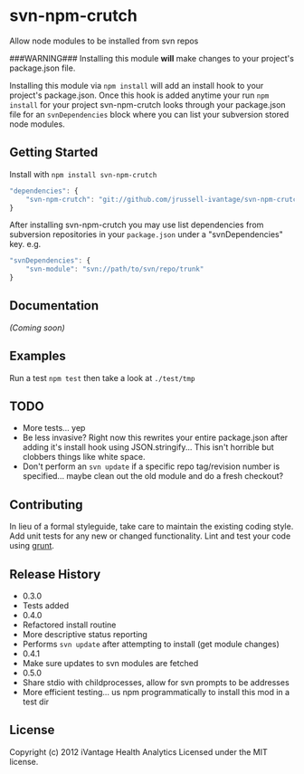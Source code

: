 # svn-npm-crutch

Allow node modules to be installed from svn repos

###WARNING###
Installing this module **will** make changes to your project's package.json
file.

Installing this module via `npm install` will add an install hook to your
project's package.json. Once this hook is added anytime your run `npm install`
for your project svn-npm-crutch looks through your package.json file for an
`svnDependencies` block where you can list your subversion stored node modules.

## Getting Started
Install with `npm install svn-npm-crutch`

```javascript
"dependencies": {
	"svn-npm-crutch": "git://github.com/jrussell-ivantage/svn-npm-crutch.git"
}
```

After installing svn-npm-crutch you may use list dependencies from subversion
repositories in your `package.json` under a "svnDependencies" key. e.g.

```javascript
"svnDependencies": {
	"svn-module": "svn://path/to/svn/repo/trunk"
}
```

## Documentation
_(Coming soon)_

## Examples

Run a test `npm test` then take a look at `./test/tmp`

## TODO

* More tests... yep
* Be less invasive? Right now this rewrites your entire package.json after
	adding it's install hook using JSON.stringify... This isn't horrible but
	clobbers things like white space.
* Don't perform an `svn update` if a specific repo tag/revision number is
	specified... maybe clean out the old module and do a fresh checkout?

## Contributing
In lieu of a formal styleguide, take care to maintain the existing coding style.
Add unit tests for any new or changed functionality. Lint and test your code
using [grunt](http://gruntjs.com/).

## Release History
* 0.3.0
 * Tests added
* 0.4.0
 * Refactored install routine
 * More descriptive status reporting
 * Performs `svn update` after attempting to install (get module changes)
* 0.4.1
 * Make sure updates to svn modules are fetched
* 0.5.0
 * Share stdio with childprocesses, allow for svn prompts to be addresses
 * More efficient testing... us npm programmatically to install this mod in a
	 test dir

## License
Copyright (c) 2012 iVantage Health Analytics
Licensed under the MIT license.
